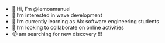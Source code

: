 - 👋 Hi, I’m @lemoamanuel
- 👀 I’m interested in wave development
- 🌱 I’m currently learning as Alx software engineering students
- 💞️ I’m looking to collaborate on online activities
- 📫 am searching for new discovery !!!

<!---
lemoamanuel/lemoamanuel is a ✨ special ✨ repository because its `README.md` (this file) appears on your GitHub profile.
You can click the Preview link to take a look at your changes.
--->
